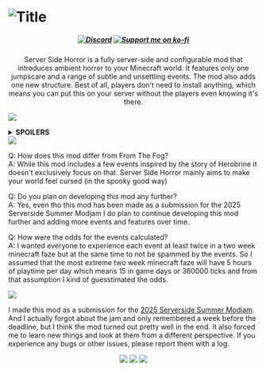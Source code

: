 <h1><img src="https://i.imgur.com/XOYcsim.png" alt="Title"/></h1>
<center><h5 style="text-align: center;"><strong> 
<a href="https://discord.gg/2CUh6gMuCt" ><img src="https://img.shields.io/discord/1027252425960198165?color=5b6ee1&amp;label=Discord&amp;style=for-the-badge&amp;logo=discord&amp;logoColor=white" alt="Discord" /></a> 
<a href="https://ko-fi.com/mars_" ><img src="https://img.shields.io/badge/ko--fi-donate-FF5E5B?style=for-the-badge&amp;logo=ko-fi&amp;logoColor=white" alt="Support me on ko-fi" /></a>
</strong></h5></center>
<center><p style="text-align: center;">Server Side Horror is a fully server-side and configurable mod that introduces ambient horror to your Minecraft world. It features only one jumpscare and a range of subtle and unsettling events. The mod also adds one new structure. Best of all, players don't need to install anything, which means you can put this on your server without the players even knowing it's there.</p>
</center>
<p><img src="https://i.imgur.com/7ZLdvIu.png" /></p>
<details>
<summary><strong>SPOILERS</strong></summary>
<p>You can configure this mod directly in-game or by editing the JSON file located at <code>config/serversidehorror.json</code> in your profile folder.</p>
<img src="https://i.imgur.com/A74ARx3.png"/>
<img src="https://i.imgur.com/vedOpXT.png"/>
<img src="https://i.imgur.com/fTG3Eaa.png"/>
<img src="https://i.imgur.com/RT9afWq.png"/>
<img src="https://i.imgur.com/jjM5Umc.png"/>
<img src="https://i.imgur.com/efTzcVX.png"/>
<img src="https://i.imgur.com/AajqWhG.png"/>
<img src="https://i.imgur.com/RumU43j.png"/>
<h3>Commands</h3>
<p>You can use commands to target specific players and activate  specific events when you want.</p>
<p><code>/addFakeJoiner &lt;fakesName&gt;</code></p>
<p><code>/spawnFakePlayer &lt;targets&gt; &lt;fakesName&gt; &lt;radius&gt; &lt;hideNametag&gt;</code></p>
<p><code>/hitPlayerLightning &lt;targets&gt;</code></p>
<p><code>/particleJumpScare &lt;targets&gt;</code></p>
<p><code>/setLongNight</code></p>
<p><code>/breakTorches &lt;targets&gt; &lt;minRadius&gt; &lt;maxRadius&gt;</code></p>
<p><code>/replaceTorches &lt;targets&gt; &lt;minRadius&gt; &lt;maxRadius&gt;</code></p>
<p><code>/fakeMining &lt;targets&gt; </code></p>
</details>
<img src="https://i.imgur.com/ovhINHA.png" />
<p>Q: How does this mod differ from From The Fog? <br>
A: While this mod includes a few events inspired by the story of Herobrine it doesn't exclusively focus on that. Server Side Horror mainly aims to make your world feel cursed (in the spooky good way)</p>

<p>Q: Do you plan on developing this mod any further? <br>
A: Yes, even tho this mod has been made as a submission for the 2025 Serverside Summer Modjam I do plan to continue developing this mod further and adding more events and features over time.</p>

<p>Q: How were the odds for the events calculated? <br>
A: I wanted everyone to experience each event at least twice in a two week minecraft faze but at the same time to not be spammed by the events. So I assumed that the most extreme two week minecraft faze will have 5 hours of playtime per day which means 15 in game days or 360000 ticks and from that assumption I kind of guesstimated the odds.</p>
<img src="https://i.imgur.com/3KIkKfi.png" />
<p>I made this mod as a submission for the <a href="https://neoforged.net/news/2025serversidesummer/">2025 Serverside Summer Modjam</a>. And I actually forgot about the jam and only remembered a week before the deadline, but I think the mod turned out pretty well in the end. It also forced me to learn new things and look at them from a different perspective. If you experience any bugs or other issues, please report them with a log.</p>
<center><p style="text-align: center;">
<img src="https://i.imgur.com/JNZ2GMV.png"/>
<a href="https://www.curseforge.com/minecraft/mc-mods/deimos-fabric-forge-neoforge" rel="nofollow">
<img src="https://i.imgur.com/83sD0W8.png"/></a>
<a href="https://modrinth.com/mod/deimos" rel="nofollow">
<img src="https://i.imgur.com/j2GIPnt.png"/></a>
</p></center>
